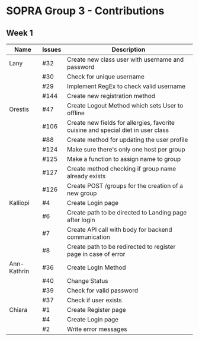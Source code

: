 # SOPRA Group 3 - Contributions

## **Week 1** 

<p>

| Name        | Issues     | Description                                            |
|-------------|------------|--------------------------------------------------------|
| Lany        | #32        | Create new class user with username and password       |
|             | #30        | Check for unique username                              |
|             | #29        | Implement RegEx to check valid username                |
|             | #144       | Create new registration method                         |
| Orestis     | #47        | Create Logout Method which sets User to offline        |
|             | #106       | Create new fields for allergies, favorite cuisine and special diet in user class |
|             | #88        | Create method for updating the user profile            |
|             | #124       | Make sure there's only one host per group              |
|             | #125       | Make a function to assign name to group                |
|             | #127       | Create method checking if group name already exists    |
|             | #126       | Create POST /groups for the creation of a new group    |
| Kalliopi    | #4         | Create Login page                                      |
|             | #6         | Create path to be directed to Landing page after login |
|             | #7         | Create API call with body for backend communication    |
|             | #8         | Create path to be redirected to register page in case of error |
| Ann-Kathrin | #36        | Create LogIn Method                                    |
|             | #40        | Change Status                                          |
|             | #39        | Check for valid password                               |
|             | #37        | Check if user exists                                   |
| Chiara      | #1         | Create Register page                                   |
|             | #4         | Create Login page                                      |
|             | #2         | Write error messages                                   |

</p>         

